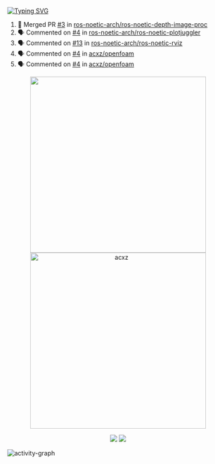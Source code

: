 [![Typing SVG](https://readme-typing-svg.herokuapp.com?size=16&color=AFFFA3&multiline=true&height=75&lines=contributing+to+robotics%2Fae%2Fml%2Fgpu;packaging+it+for+archlinux;ricer)](https://git.io/typing-svg)

<!--START_SECTION:activity-->
1. 🎉 Merged PR [#3](https://github.com/ros-noetic-arch/ros-noetic-depth-image-proc/pull/3) in [ros-noetic-arch/ros-noetic-depth-image-proc](https://github.com/ros-noetic-arch/ros-noetic-depth-image-proc)
2. 🗣 Commented on [#4](https://github.com/ros-noetic-arch/ros-noetic-plotjuggler/issues/4#issuecomment-1859248639) in [ros-noetic-arch/ros-noetic-plotjuggler](https://github.com/ros-noetic-arch/ros-noetic-plotjuggler)
3. 🗣 Commented on [#13](https://github.com/ros-noetic-arch/ros-noetic-rviz/issues/13#issuecomment-1859248242) in [ros-noetic-arch/ros-noetic-rviz](https://github.com/ros-noetic-arch/ros-noetic-rviz)
4. 🗣 Commented on [#4](https://github.com/acxz/openfoam/issues/4#issuecomment-1859220480) in [acxz/openfoam](https://github.com/acxz/openfoam)
5. 🗣 Commented on [#4](https://github.com/acxz/openfoam/issues/4#issuecomment-1859208205) in [acxz/openfoam](https://github.com/acxz/openfoam)
<!--END_SECTION:activity-->

<p align="center">
  <img width="400em" src=https://github-readme-stats.vercel.app/api?username=acxz&include_all_commits=true&show_icons=true />
  <img width="400em" src="https://github-readme-streak-stats.herokuapp.com/?user=acxz&" alt="acxz" />
</p>

<p align="center">
  <img src=https://github-readme-stats.vercel.app/api/top-langs/?username=acxz&layout=compact />
  <img src=https://github-profile-trophy.vercel.app/?username=acxz&row=2&column=4 />
</p>

![activity-graph](https://github-readme-activity-graph.vercel.app/graph?username=acxz&bg_color=053c4a&color=ffffff&line=76c533&point=8f2fe1&area=true&hide_border=true&hide_title=true)
